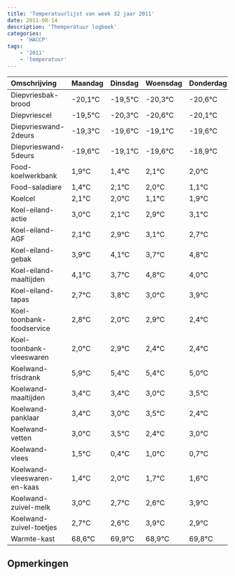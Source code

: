 ```yaml
---
title: 'Temperatuurlijst van week 32 jaar 2011'
date: 2011-08-14
description: 'Themperatuur logboek'
categories:
    - 'HACCP'
tags:
    - '2011'
    - 'temperatuur'
---
```

|Omschrijving|Maandag|Dinsdag|Woensdag|Donderdag|Vrijdag|Zaterdag|Zondag|
|:---|:---|:---|:---|:---|:---|:---|:---|
|Diepvriesbak-brood|-20,1°C|-19,5°C|-20,3°C|-20,6°C|-20,1°C|-20,6°C|-19,9°C|
|Diepvriescel|-19,5°C|-20,3°C|-20,6°C|-20,1°C|-20,6°C|-19,9°C|-20,0°C|
|Diepvrieswand-2deurs|-19,3°C|-19,6°C|-19,1°C|-19,6°C|-18,9°C|-19,0°C|-19,9°C|
|Diepvrieswand-5deurs|-19,6°C|-19,1°C|-19,6°C|-18,9°C|-19,0°C|-19,9°C|-19,1°C|
|Food-koelwerkbank|1,9°C|1,4°C|2,1°C|2,0°C|1,1°C|1,9°C|2,1°C|
|Food-saladiare|1,4°C|2,1°C|2,0°C|1,1°C|1,9°C|2,1°C|1,7°C|
|Koelcel|2,1°C|2,0°C|1,1°C|1,9°C|2,1°C|1,7°C|2,8°C|
|Koel-eiland-actie|3,0°C|2,1°C|2,9°C|3,1°C|2,7°C|3,8°C|3,0°C|
|Koel-eiland-AGF|2,1°C|2,9°C|3,1°C|2,7°C|3,8°C|3,0°C|3,9°C|
|Koel-eiland-gebak|3,9°C|4,1°C|3,7°C|4,8°C|4,0°C|4,9°C|4,4°C|
|Koel-eiland-maaltijden|4,1°C|3,7°C|4,8°C|4,0°C|4,9°C|4,4°C|4,4°C|
|Koel-eiland-tapas|2,7°C|3,8°C|3,0°C|3,9°C|3,4°C|3,4°C|3,0°C|
|Koel-toonbank-foodservice|2,8°C|2,0°C|2,9°C|2,4°C|2,4°C|2,0°C|2,5°C|
|Koel-toonbank-vleeswaren|2,0°C|2,9°C|2,4°C|2,4°C|2,0°C|2,5°C|1,4°C|
|Koelwand-frisdrank|5,9°C|5,4°C|5,4°C|5,0°C|5,5°C|4,4°C|5,0°C|
|Koelwand-maaltijden|3,4°C|3,4°C|3,0°C|3,5°C|2,4°C|3,0°C|2,7°C|
|Koelwand-panklaar|3,4°C|3,0°C|3,5°C|2,4°C|3,0°C|2,7°C|2,6°C|
|Koelwand-vetten|3,0°C|3,5°C|2,4°C|3,0°C|2,7°C|2,6°C|3,9°C|
|Koelwand-vlees|1,5°C|0,4°C|1,0°C|0,7°C|0,6°C|1,9°C|0,9°C|
|Koelwand-vleeswaren-en-kaas|1,4°C|2,0°C|1,7°C|1,6°C|2,9°C|1,9°C|2,8°C|
|Koelwand-zuivel-melk|3,0°C|2,7°C|2,6°C|3,9°C|2,9°C|3,8°C|2,4°C|
|Koelwand-zuivel-toetjes|2,7°C|2,6°C|3,9°C|2,9°C|3,8°C|2,4°C|2,8°C|
|Warmte-kast|68,6°C|69,9°C|68,9°C|69,8°C|68,4°C|68,8°C|69,0°C|

## Opmerkingen


